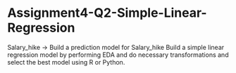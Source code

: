 # Assignment4-Q2-Simple-Linear-Regression
 Salary_hike -> Build a prediction model for Salary_hike Build a simple linear regression model by performing EDA and do necessary transformations and select the best model using R or Python.
